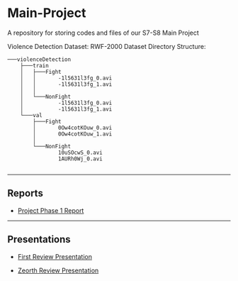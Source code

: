 # Main-Project
A repository for storing codes and files of our S7-S8 Main Project


Violence Detection Dataset: RWF-2000
Dataset Directory Structure:

```
───violenceDetection
    ├───train
    │   ├───Fight
    │   │       -1l5631l3fg_0.avi
    │   │       -1l5631l3fg_1.avi
    │   │
    │   └───NonFight
    │           -1l5631l3fg_0.avi
    │           -1l5631l3fg_1.avi
    └───val
        ├───Fight
        │       0Ow4cotKOuw_0.avi
        │       0Ow4cotKOuw_1.avi
        │
        └───NonFight
                10uSOcwS_0.avi
                1AURh0Wj_0.avi
                
```

---

## Reports

* [Project Phase 1 Report](https://github.com/004Ajay/Main-Project/blob/main/Docs/Phase%201%20Project%20Report.pdf)

---

## Presentations

* [First Review Presentation](https://github.com/004Ajay/Main-Project/blob/main/Docs/Main%20Project%20First%20Review.pdf)

* [Zeorth Review Presentation](https://github.com/004Ajay/Main-Project/blob/main/Docs/Main%20Project%20Zeroth%20Review.pdf)